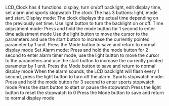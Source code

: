 LCD_Clock has 4 functions: display, turn on/off backlight, edit display time, set alarm and sports stopwatch
The clock The has 3 buttons: light, mode and start.
Display mode:
  The clock displays the actual time depending on the previously set time.
  Use light button to turn the backlight on or off.
Time adjustment mode:
  Press and hold the mode button for 1 second to enter time adjustment mode
  Use the light button to move the cursor to the parameters and use the start button to increase the currently pointed parameter by 1 unit.
  Press the Mode button to save and return to normal display mode
Set Alarm mode:
  Press and hold the mode button for 2 second to enter alarm timer mode, use the light button to move the cursor to the parameters and use the start button to increase the currently pointed parameter by 1 unit.
  Press the Mode button to save and return to normal display mode
  When the alarm sounds, the LCD backlight will flash every 1 second, press the light button to turn off the alarm.
Sports stopwatch mode:
  Press and hold the mode button for 3 second to enter sports stopwatch mode
  Press the start button to start or pause the stopwatch
  Press the light button to reset the stopwatch to 0
  Press the Mode button to save and return to normal display mode
